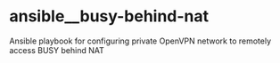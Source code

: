 # ansible__busy-behind-nat
Ansible playbook for configuring private OpenVPN network to remotely access BUSY behind NAT
